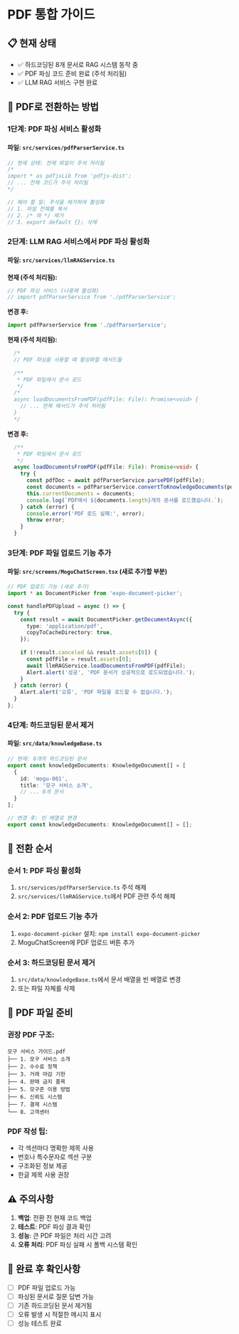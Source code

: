 # PDF 통합 가이드

## 📋 **현재 상태**
- ✅ 하드코딩된 8개 문서로 RAG 시스템 동작 중
- ✅ PDF 파싱 코드 준비 완료 (주석 처리됨)
- ✅ LLM RAG 서비스 구현 완료

## 🔄 **PDF로 전환하는 방법**

### **1단계: PDF 파싱 서비스 활성화**

#### 파일: `src/services/pdfParserService.ts`
```typescript
// 현재 상태: 전체 파일이 주석 처리됨
/*
import * as pdfjsLib from 'pdfjs-dist';
// ... 전체 코드가 주석 처리됨
*/

// 해야 할 일: 주석을 제거하여 활성화
// 1. 파일 전체를 복사
// 2. /* 와 */ 제거
// 3. export default {}; 삭제
```

### **2단계: LLM RAG 서비스에서 PDF 파싱 활성화**

#### 파일: `src/services/llmRAGService.ts`

**현재 (주석 처리됨):**
```typescript
// PDF 파싱 서비스 (나중에 활성화)
// import pdfParserService from './pdfParserService';
```

**변경 후:**
```typescript
import pdfParserService from './pdfParserService';
```

**현재 (주석 처리됨):**
```typescript
  /*
  // PDF 파싱을 사용할 때 활성화할 메서드들
  
  /**
   * PDF 파일에서 문서 로드
   */
  /*
  async loadDocumentsFromPDF(pdfFile: File): Promise<void> {
    // ... 전체 메서드가 주석 처리됨
  }
  */
```

**변경 후:**
```typescript
  /**
   * PDF 파일에서 문서 로드
   */
  async loadDocumentsFromPDF(pdfFile: File): Promise<void> {
    try {
      const pdfDoc = await pdfParserService.parsePDF(pdfFile);
      const documents = pdfParserService.convertToKnowledgeDocuments(pdfDoc);
      this.currentDocuments = documents;
      console.log(`PDF에서 ${documents.length}개의 문서를 로드했습니다.`);
    } catch (error) {
      console.error('PDF 로드 실패:', error);
      throw error;
    }
  }
```

### **3단계: PDF 파일 업로드 기능 추가**

#### 파일: `src/screens/MoguChatScreen.tsx` (새로 추가할 부분)

```typescript
// PDF 업로드 기능 (새로 추가)
import * as DocumentPicker from 'expo-document-picker';

const handlePDFUpload = async () => {
  try {
    const result = await DocumentPicker.getDocumentAsync({
      type: 'application/pdf',
      copyToCacheDirectory: true,
    });
    
    if (!result.canceled && result.assets[0]) {
      const pdfFile = result.assets[0];
      await llmRAGService.loadDocumentsFromPDF(pdfFile);
      Alert.alert('성공', 'PDF 문서가 성공적으로 로드되었습니다.');
    }
  } catch (error) {
    Alert.alert('오류', 'PDF 파일을 로드할 수 없습니다.');
  }
};
```

### **4단계: 하드코딩된 문서 제거**

#### 파일: `src/data/knowledgeBase.ts`
```typescript
// 현재: 8개의 하드코딩된 문서
export const knowledgeDocuments: KnowledgeDocument[] = [
  {
    id: 'mogu-001',
    title: '모구 서비스 소개',
    // ... 8개 문서
  }
];

// 변경 후: 빈 배열로 변경
export const knowledgeDocuments: KnowledgeDocument[] = [];
```

## 🎯 **전환 순서**

### **순서 1: PDF 파싱 활성화**
1. `src/services/pdfParserService.ts` 주석 해제
2. `src/services/llmRAGService.ts`에서 PDF 관련 주석 해제

### **순서 2: PDF 업로드 기능 추가**
1. `expo-document-picker` 설치: `npm install expo-document-picker`
2. MoguChatScreen에 PDF 업로드 버튼 추가

### **순서 3: 하드코딩된 문서 제거**
1. `src/data/knowledgeBase.ts`에서 문서 배열을 빈 배열로 변경
2. 또는 파일 자체를 삭제

## 📁 **PDF 파일 준비**

### **권장 PDF 구조:**
```
모구 서비스 가이드.pdf
├── 1. 모구 서비스 소개
├── 2. 수수료 정책
├── 3. 거래 마감 기한
├── 4. 판매 금지 품목
├── 5. 모구존 이용 방법
├── 6. 신뢰도 시스템
├── 7. 결제 시스템
└── 8. 고객센터
```

### **PDF 작성 팁:**
- 각 섹션마다 명확한 제목 사용
- 번호나 특수문자로 섹션 구분
- 구조화된 정보 제공
- 한글 제목 사용 권장

## ⚠️ **주의사항**

1. **백업**: 전환 전 현재 코드 백업
2. **테스트**: PDF 파싱 결과 확인
3. **성능**: 큰 PDF 파일은 처리 시간 고려
4. **오류 처리**: PDF 파싱 실패 시 폴백 시스템 확인

## 🚀 **완료 후 확인사항**

- [ ] PDF 파일 업로드 가능
- [ ] 파싱된 문서로 질문 답변 가능
- [ ] 기존 하드코딩된 문서 제거됨
- [ ] 오류 발생 시 적절한 메시지 표시
- [ ] 성능 테스트 완료
